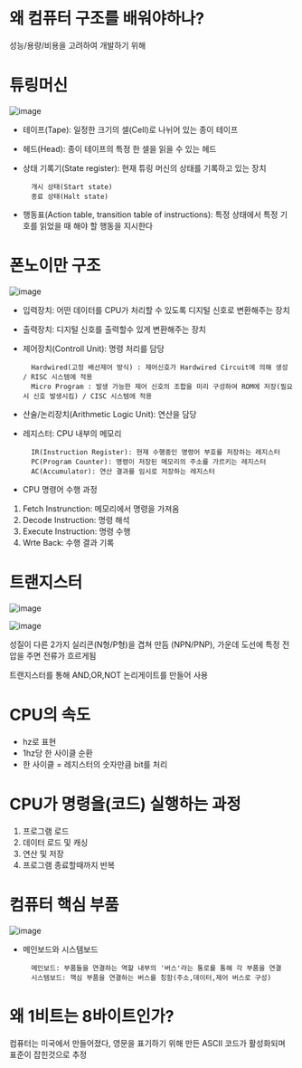 # 왜 컴퓨터 구조를 배워야하나?
성능/용량/비용을 고려하여 개발하기 위해


# 튜링머신

![image](https://user-images.githubusercontent.com/104714337/228242667-80d5ea2b-e5ac-4ef0-b476-296c2da160a3.png)

- 테이프(Tape): 일정한 크기의 셀(Cell)로 나뉘어 있는 종이 테이프
- 헤드(Head): 종이 테이프의 특정 한 셀을 읽을 수 있는 헤드
- 상태 기록기(State register): 현재 튜링 머신의 상태를 기록하고 있는 장치

        개시 상태(Start state)
        종료 상태(Halt state)
- 행동표(Action table, transition table of instructions): 특정 상태에서 특정 기호를 읽었을 때 해야 할 행동을 지시한다

# 폰노이만 구조

![image](https://user-images.githubusercontent.com/104714337/228243422-9169321b-8d04-4d7c-ba14-5df2698243c0.png)

- 입력장치: 어떤 데이터를 CPU가 처리할 수 있도록 디지털 신호로 변환해주는 장치
- 출력장치: 디지털 신호를 출력할수 있게 변환해주는 장치
- 제어장치(Controll Unit): 명령 처리를 담당

        Hardwired(고정 배선제어 방식) : 제어신호가 Hardwired Circuit에 의해 생성 / RISC 시스템에 적용
        Micro Program : 발생 가능한 제어 신호의 조합을 미리 구성하여 ROM에 저장(필요시 신호 발생시킴) / CISC 시스템에 적용
- 산술/논리장치(Arithmetic Logic Unit): 연산을 담당
- 레지스터: CPU 내부의 메모리

        IR(Instruction Register): 현재 수행중인 명령어 부호를 저장하는 레지스터
        PC(Program Counter): 명령이 저장된 메모리의 주소를 가르키는 레지스터
        AC(Accumulator): 연산 결과를 임시로 저장하는 레지스터
        
* CPU 명령어 수행 과정
1. Fetch Instrunction: 메모리에서 명령을 가져옴
2. Decode Instruction: 명령 해석
3. Execute Instruction: 명령 수행
4. Wrte Back: 수행 결과 기록





# 트랜지스터

![image](https://user-images.githubusercontent.com/104714337/228255537-0594bfb9-f961-42b5-b479-1446db4afef0.png)

![image](https://user-images.githubusercontent.com/104714337/228257358-678b6548-c6ba-4602-b294-3f10f6c55b5d.png)

성질이 다른 2가지 실리콘(N형/P형)을 겹쳐 만듬 (NPN/PNP), 가운데 도선에 특정 전압을 주면 전류가 흐르게됨

트랜지스터를 통해 AND,OR,NOT 논리게이트를 만들어 사용


# CPU의 속도
- hz로 표현
- 1hz당 한 사이클 순환
- 한 사이클 = 레지스터의 숫자만큼 bit를 처리

# CPU가 명령을(코드) 실행하는 과정
1. 프로그램 로드
2. 데이터 로드 및 캐싱
3. 연산 및 저장
4. 프로그램 종료할때까지 반복

# 컴퓨터 핵심 부품

![image](https://user-images.githubusercontent.com/104714337/228252879-1279cd92-889b-4501-b728-7a27702f5d0e.png)

- 메인보드와 시스템보드

        메인보드: 부품들을 연결하는 역할 내부의 '버스'라는 통로를 통해 각 부품을 연결
        시스템보드: 핵심 부품을 연결하는 버스를 칭함(주소,데이터,제어 버스로 구성)

# 왜 1비트는 8바이트인가?
컴퓨터는 미국에서 만들어졌다, 영문을 표기하기 위해 만든 ASCII 코드가 활성화되며 표준이 잡힌것으로 추정
